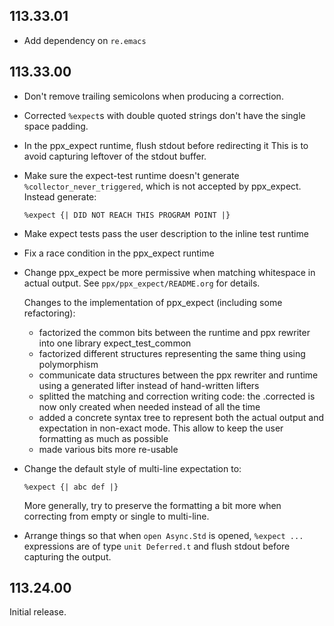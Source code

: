 ## 113.33.01

- Add dependency on `re.emacs`

## 113.33.00

- Don't remove trailing semicolons when producing a correction.

- Corrected `%expect`s with double quoted strings don't have the single space padding.

- In the ppx\_expect runtime, flush stdout before redirecting it
  This is to avoid capturing leftover of the stdout buffer.

- Make sure the expect-test runtime doesn't generate
  `%collector_never_triggered`, which is not accepted by ppx\_expect.
  Instead generate:

    `%expect {| DID NOT REACH THIS PROGRAM POINT |}`

- Make expect tests pass the user description to the inline test runtime

- Fix a race condition in the ppx\_expect runtime


- Change ppx\_expect be more permissive when matching whitespace in actual output.
  See `ppx/ppx_expect/README.org` for details.

  Changes to the implementation of ppx\_expect (including some refactoring):
  - factorized the common bits between the runtime and ppx rewriter
    into one library expect_test_common
  - factorized different structures representing the same thing using polymorphism
  - communicate data structures between the ppx rewriter and runtime
    using a generated lifter instead of hand-written lifters
  - splitted the matching and correction writing code: the .corrected is
    now only created when needed instead of all the time
  - added a concrete syntax tree to represent both the actual output and
    expectation in non-exact mode.
    This allow to keep the user formatting as much as possible
  - made various bits more re-usable

- Change the default style of multi-line expectation to:

    `%expect {|
      abc
      def |}`

  More generally, try to preserve the formatting a bit more when
  correcting from empty or single to multi-line.

- Arrange things so that when `open Async.Std` is opened, `%expect ...`
  expressions are of type `unit Deferred.t` and flush stdout before
  capturing the output.

## 113.24.00

Initial release.

